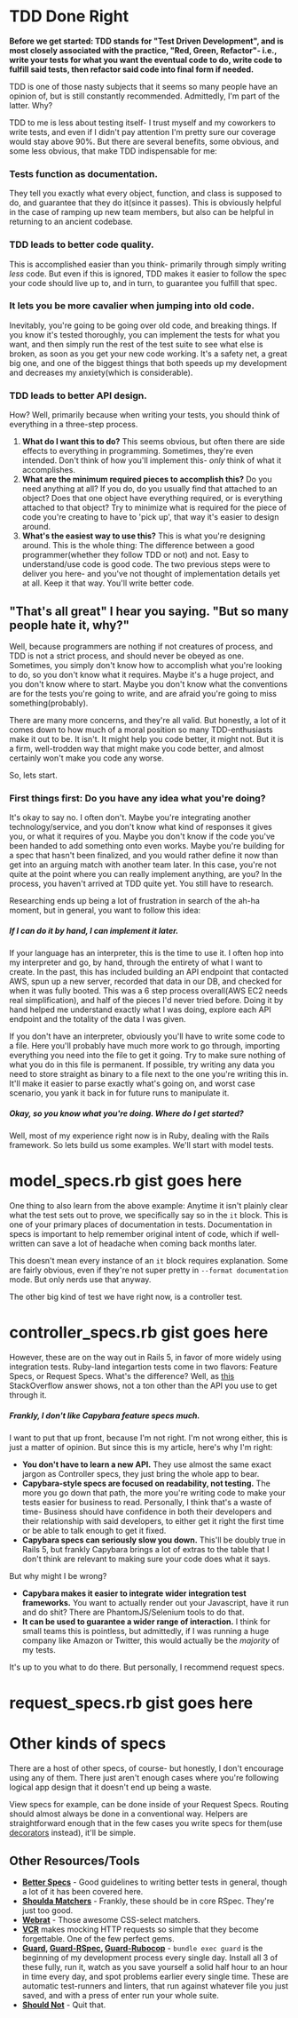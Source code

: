 # TDD Done Right

**Before we get started: TDD stands for "Test Driven Development", and is most closely associated with the practice, "Red, Green, Refactor"- i.e., write your tests for what you want the eventual code to do, write code to fulfill said tests, then refactor said code into final form if needed.**

TDD is one of those nasty subjects that it seems so many people have an opinion of, but is still constantly recommended. Admittedly, I'm part of the latter. Why?

TDD to me is less about testing itself- I trust myself and my coworkers to write tests, and even if I didn't pay attention I'm pretty sure our coverage would stay above 90%. But there are several benefits, some obvious, and some less obvious, that make TDD indispensable for me:

### Tests function as documentation.
They tell you exactly what every object, function, and class is supposed to do, and guarantee that they do it(since it passes). This is obviously helpful in the case of ramping up new team members, but also can be helpful in returning to an ancient codebase.

### TDD leads to better code quality.
This is accomplished easier than you think- primarily through simply writing *less* code. But even if this is ignored, TDD makes it easier to follow the spec your code should live up to, and in turn, to guarantee you fulfill that spec.

### It lets you be more cavalier when jumping into old code.
Inevitably, you're going to be going over old code, and breaking things. If you know it's tested thoroughly, you can implement the tests for what you want, and then simply run the rest of the test suite to see what else is broken, as soon as you get your new code working. It's a safety net, a great big one, and one of the biggest things that both speeds up my development and decreases my anxiety(which is considerable).

### TDD leads to better API design.
How? Well, primarily because when writing your tests, you should think of everything in a three-step process.

1. **What do I want this to do?** This seems obvious, but often there are side effects to everything in programming. Sometimes, they're even intended. Don't think of how you'll implement this- *only* think of what it accomplishes.
2. **What are the minimum required pieces to accomplish this?** Do you need anything at all? If you do, do you usually find that attached to an object? Does that one object have everything required, or is everything attached to that object? Try to minimize what is required for the piece of code you're creating to have to 'pick up', that way it's easier to design around.
3. **What's the easiest way to use this?** This is what you're designing around. This is the whole thing: The difference between a good programmer(whether they follow TDD or not) and not. Easy to understand/use code is good code. The two previous steps were to deliver you here- and you've not thought of implementation details yet at all. Keep it that way. You'll write better code.

## "That's all great" I hear you saying. "But so many people hate it, why?"

Well, because programmers are nothing if not creatures of process, and TDD is not a strict process, and should never be obeyed as one. Sometimes, you simply don't know how to accomplish what you're looking to do, so you don't know what it requires. Maybe it's a huge project, and you don't know where to start. Maybe you don't know what the conventions are for the tests you're going to write, and are afraid you're going to miss something(probably).

There are many more concerns, and they're all valid. But honestly, a lot of it comes down to how much of a moral position so many TDD-enthusiasts make it out to be. It isn't. It might help you code better, it might not. But it is a firm, well-trodden way that might make you code better, and almost certainly won't make you code any worse.

So, lets start.

### First things first: Do you have any idea what you're doing?

It's okay to say no. I often don't. Maybe you're integrating another technology/service, and you don't know what kind of responses it gives you, or what it requires of you. Maybe you don't know if the code you've been handed to add something onto even works. Maybe you're building for a spec that hasn't been finalized, and you would rather define it now than get into an arguing match with another team later. In this case, you're not quite at the point where you can really implement anything, are you? In the process, you haven't arrived at TDD quite yet. You still have to research.

Researching ends up being a lot of frustration in search of the ah-ha moment, but in general, you want to follow this idea:

##### If I can do it by hand, I can implement it later.

If your language has an interpreter, this is the time to use it. I often hop into my interpreter and go, by hand, through the entirety of what I want to create. In the past, this has included building an API endpoint that contacted AWS, spun up a new server, recorded that data in our DB, and checked for when it was fully booted. This was a 6 step process overall(AWS EC2 needs real simplification), and half of the pieces I'd never tried before. Doing it by hand helped me understand exactly what I was doing, explore each API endpoint and the totality of the data I was given.

If you don't have an interpreter, obviously you'll have to write some code to a file. Here you'll probably have much more work to go through, importing everything you need into the file to get it going. Try to make sure nothing of what you do in this file is permanent. If possible, try writing any data you need to store straight as binary to a file next to the one you're writing this in. It'll make it easier to parse exactly what's going on, and worst case scenario, you yank it back in for future runs to manipulate it.

##### Okay, so you know what you're doing. Where do I get started?

Well, most of my experience right now is in Ruby, dealing with the Rails framework. So lets build us some examples. We'll start with model tests.

# model_specs.rb gist goes here

One thing to also learn from the above example: Anytime it isn't plainly clear what the test sets out to prove, we specifically say so in the `it` block. This is one of your primary places of documentation in tests. Documentation in specs is important to help remember original intent of code, which if well-written can save a lot of headache when coming back months later.

This doesn't mean every instance of an `it` block requires explanation. Some are fairly obvious, even if they're not super pretty in `--format documentation` mode. But only nerds use that anyway.

The other big kind of test we have right now, is a controller test.

# controller_specs.rb gist goes here

However, these are on the way out in Rails 5, in favor of more widely using integration tests. Ruby-land integartion tests come in two flavors: Feature Specs, or Request Specs. What's the difference? Well, as [this](http://stackoverflow.com/a/15193953/596623) StackOverflow answer shows, not a ton other than the API you use to get through it.

##### Frankly, I don't like Capybara feature specs much.

I want to put that up front, because I'm not right. I'm not wrong either, this is just a matter of opinion. But since this is my article, here's why I'm right:

* **You don't have to learn a new API.** They use almost the same exact jargon as Controller specs, they just bring the whole app to bear.
* **Capybara-style specs are focused on readability, not testing.** The more you go down that path, the more you're writing code to make your tests easier for business to read. Personally, I think that's a waste of time- Business should have confidence in both their developers and their relationship with said developers, to either get it right the first time or be able to talk enough to get it fixed.
* **Capybara specs can seriously slow you down.** This'll be doubly true in Rails 5, but frankly Capybara brings a lot of extras to the table that I don't think are relevant to making sure your code does what it says.

But why might I be wrong?

* **Capybara makes it easier to integrate wider integration test frameworks.** You want to actually render out your Javascript, have it run and do shit? There are PhantomJS/Selenium tools to do that.
* **It can be used to guarantee a wider range of interaction.** I think for small teams this is pointless, but admittedly, if I was running a huge company like Amazon or Twitter, this would actually be the *majority* of my tests.

It's up to you what to do there. But personally, I recommend request specs.

# request_specs.rb gist goes here

# Other kinds of specs

There are a host of other specs, of course- but honestly, I don't encourage using any of them. There just aren't enough cases where you're following logical app design that it doesn't end up being a waste.

View specs for example, can be done inside of your Request Specs. Routing should almost always be done in a conventional way. Helpers are straightforward enough that in the few cases you write specs for them(use [decorators](https://github.com/johnotander/deckorator) instead), it'll be simple.

## Other Resources/Tools

* **[Better Specs](http://betterspecs.org/)** - Good guidelines to writing better tests in general, though a lot of it has been covered here.
* **[Shoulda Matchers](https://github.com/thoughtbot/shoulda)** - Frankly, these should be in core RSpec. They're just too good.
* **[Webrat](https://github.com/brynary/webrat)** - Those awesome CSS-select matchers.
* **[VCR](https://github.com/vcr/vcr)** makes mocking HTTP requests so simple that they become forgettable. One of the few perfect gems.
* **[Guard](https://github.com/guard/guard), [Guard-RSpec](https://github.com/guard/guard-rspec), [Guard-Rubocop](https://github.com/yujinakayama/guard-rubocop)** - `bundle exec guard` is the beginning of my development process every single day. Install all 3 of these fully, run it, watch as you save yourself a solid half hour to an hour in time every day, and spot problems earlier every single time. These are automatic test-runners and linters, that run against whatever file you just saved, and with a press of enter run your whole suite.
* **[Should Not](https://github.com/should-not/should_not)** - Quit that.

